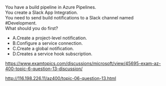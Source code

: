 You have a build pipeline in Azure Pipelines.<br/>You create a Slack App Integration.<br/>You need to send build notifications to a Slack channel named #Development.<br/>What should you do first?<br/><ul><li class="multi-choice-item"><span class="multi-choice-letter" data-choice-letter="A">A.</span>Create a project-level notification.</li><li class="multi-choice-item"><span class="multi-choice-letter" data-choice-letter="B">B.</span>Configure a service connection.</li><li class="multi-choice-item"><span class="multi-choice-letter" data-choice-letter="C">C.</span>Create a global notification.</li><li class="multi-choice-item correct-hidden"><span class="multi-choice-letter" data-choice-letter="D">D.</span>Creates a service hook subscription.</li></ul><p><a href="https://www.examtopics.com/discussions/microsoft/view/45695-exam-az-400-topic-6-question-13-discussion/">https://www.examtopics.com/discussions/microsoft/view/45695-exam-az-400-topic-6-question-13-discussion/</a></p><p><a href="http://116.198.226.11/az400/topic-06-question-13.html">http://116.198.226.11/az400/topic-06-question-13.html</a></p><script src="https://giscus.app/client.js"                    data-repo="azsamples/az204"                    data-repo-id="R_kgDOMRXzDQ"                    data-category="General"                    data-category-id="DIC_kwDOMRXzDc4Cgi27"                    data-mapping="pathname"                    data-strict="0"                    data-reactions-enabled="0"                    data-emit-metadata="0"                    data-input-position="bottom"                    data-theme="preferred_color_scheme"                    data-lang="en"                    crossorigin="anonymous"                    async>                    </script>